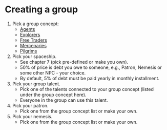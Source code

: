 # Creating a group

1. Pick a group concept:
   - [Agents](./agents.md)
   - [Explorers](explorers.md)
   - [Free Traders](./free-traders.md)
   - [Mercenaries](mercenaries.md)
   - [Pilgrims](./pilgrims.md)
2. Pick your spaceship.
   - See chapter 7 (pick pre-defined or make you own).
   - 50% of price is debt you owe to someone, e.g., Patron, Nemesis or some other NPC - your choice.
   - By default, 5% of debt must be paid yearly in monthly installment.
3. Pick your group talent.
   - Pick one of the talents connected to your group concept (listed under the group concept here).
   - Everyone in the group can use this talent.
4. Pick your patron.
   - Pick one from the group concept list or make your own.
5. Pick your nemesis.
   - Pick one from the group concept list or make your own.
